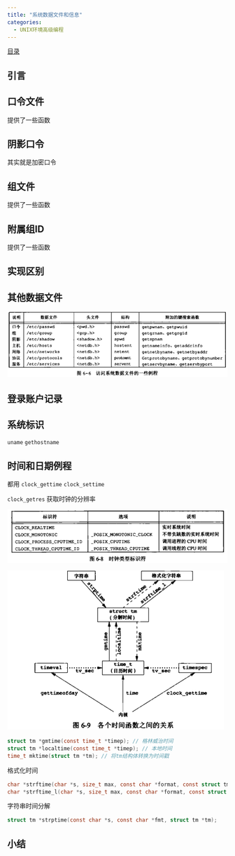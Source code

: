 ```yaml
---
title: "系统数据文件和信息"
categories:
  - UNIX环境高级编程
---
```


[目录](UNIX环境高级编程)

## 引言

## 口令文件

提供了一些函数

## 阴影口令

其实就是加密口令

## 组文件

提供了一些函数

## 附属组ID

提供了一些函数

## 实现区别

## 其他数据文件

![image.png](../assets/images/image_20250623_165906.png)

## 登录账户记录

## 系统标识

`uname` `gethostname`

## 时间和日期例程

都用 `clock_gettime` `clock_settime`

`clock_getres` 获取时钟的分辨率

![image.png](../assets/images/image_20250623_170409.png)

![image.png](../assets/images/image_20250623_170259.png)

```c
struct tm *gmtime(const time_t *timep); // 格林威治时间
struct tm *localtime(const time_t *timep); // 本地时间
time_t mktime(struct tm *tm); // 将tm结构体转换为时间戳

```

格式化时间

```c
char *strftime(char *s, size_t max, const char *format, const struct tm *tm);
char *strftime_l(char *s, size_t max, const char *format, const struct tm *tm, locale_t locale);
```

字符串时间分解

```c
struct tm *strptime(const char *s, const char *fmt, struct tm *tm);
```

## 小结
